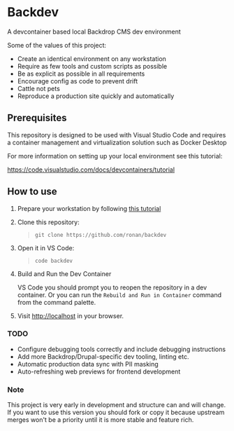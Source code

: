 # Backdev

A devcontainer based local Backdrop CMS dev environment

Some of the values of this project:

- Create an identical environment on any workstation
- Require as few tools and custom scripts as possible
- Be as explicit as possible in all requirements
- Encourage config as code to prevent drift
- Cattle not pets
- Reproduce a production site quickly and automatically

## Prerequisites

This repository is designed to be used with Visual Studio Code and requires a container management and virtualization solution such as Docker Desktop

For more information on setting up your local environment see this tutorial:

https://code.visualstudio.com/docs/devcontainers/tutorial

## How to use

1. Prepare your workstation by following [this tutorial](https://code.visualstudio.com/docs/devcontainers/tutorial)

2. Clone this repository:

   >`git clone https://github.com/ronan/backdev`

3. Open it in VS Code:

   >`code backdev`

4. Build and Run the Dev Container

   VS Code you should prompt you to reopen the repository in a dev container. Or you can run the `Rebuild and Run in Container` command from the command palette.

5. Visit [http://localhost](http://localhost) in your browser.

### TODO

- Configure debugging tools correctly and include debugging instructions
- Add more Backdrop/Drupal-specific dev tooling, linting etc.
- Automatic production data sync with PII masking
- Auto-refreshing web previews for frontend development

### Note

This project is very early in development and structure can and will change. If you want to use this version you should fork or copy it because upstream merges won't be a priority until it is more stable and feature rich.
